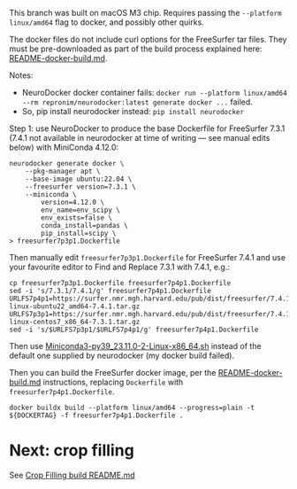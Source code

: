 This branch was built on macOS M3 chip. Requires passing the `--platform linux/amd64` flag to docker, and possibly other quirks.

The docker files do not include curl options for the FreeSurfer tar files. They must be pre-downloaded as part of the build process explained here: [README-docker-build.md](../README-docker-build.md).

Notes:

- NeuroDocker docker container fails: `docker run --platform linux/amd64 --rm repronim/neurodocker:latest generate docker ...` failed.
- So, pip install neurodocker instead: `pip install neurodocker`

Step 1: use NeuroDocker to produce the base Dockerfile for FreeSurfer 7.3.1 (7.4.1 not available in neurodocker at time of writing — see manual edits below) with MiniConda 4.12.0: 
```
neurodocker generate docker \
    --pkg-manager apt \
    --base-image ubuntu:22.04 \
    --freesurfer version=7.3.1 \
    --miniconda \
        version=4.12.0 \
        env_name=env_scipy \
        env_exists=false \
        conda_install=pandas \
        pip_install=scipy \
> freesurfer7p3p1.Dockerfile
```

Then manually edit `freesurfer7p3p1.Dockerfile` for FreeSurfer 7.4.1 and use your favourite editor to Find and Replace 7.3.1 with 7.4.1, e.g.:

```
cp freesurfer7p3p1.Dockerfile freesurfer7p4p1.Dockerfile
sed -i 's/7.3.1/7.4.1/g' freesurfer7p4p1.Dockerfile
URLFS7p4p1=https://surfer.nmr.mgh.harvard.edu/pub/dist/freesurfer/7.4.1/freesurfer-linux-ubuntu22_amd64-7.4.1.tar.gz
URLFS7p3p1=https://surfer.nmr.mgh.harvard.edu/pub/dist/freesurfer/7.4.1/freesurfer-linux-centos7_x86_64-7.3.1.tar.gz
sed -i 's/$URLFS7p3p1/$URLFS7p4p1/g' freesurfer7p4p1.Dockerfile
```

Then use [Miniconda3-py39_23.11.0-2-Linux-x86_64.sh](https://repo.anaconda.com/miniconda/Miniconda3-py39_23.11.0-2-Linux-x86_64.sh) instead of the default one supplied by neurodocker (my docker build failed).

Then you can build the FreeSurfer docker image, per the [README-docker-build.md](../README-docker-build.md) instructions, replacing `Dockerfile` with `freesurfer7p4p1.Dockerfile`.

```
docker buildx build --platform linux/amd64 --progress=plain -t ${DOCKERTAG} -f freesurfer7p4p1.Dockerfile .
```

# Next: crop filling

See [Crop Filling build README.md](../cropfill/README.md)
